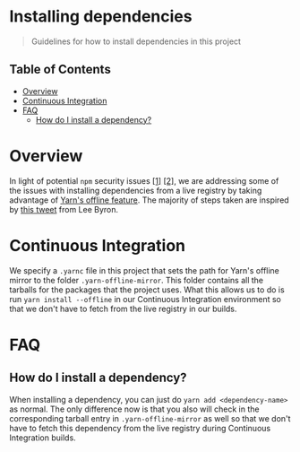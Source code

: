 # Installing dependencies

> Guidelines for how to install dependencies in this project

<!-- prettier-ignore-start -->
<!-- START doctoc generated TOC please keep comment here to allow auto update -->
<!-- DON'T EDIT THIS SECTION, INSTEAD RE-RUN doctoc TO UPDATE -->
## Table of Contents

- [Overview](#overview)
- [Continuous Integration](#continuous-integration)
- [FAQ](#faq)
  - [How do I install a dependency?](#how-do-i-install-a-dependency)

<!-- END doctoc generated TOC please keep comment here to allow auto update -->
<!-- prettier-ignore-end -->

# Overview

In light of potential `npm` security issues
[[1]](https://blog.npmjs.org/post/175824896885/incident-report-npm-inc-operations-incident-of)
[[2]](https://eslint.org/blog/2018/07/postmortem-for-malicious-package-publishes),
we are addressing some of the issues with installing dependencies from a live
registry by taking advantage of
[Yarn's offline feature](https://yarnpkg.com/blog/2016/11/24/offline-mirror/).
The majority of steps taken are inspired by
[this tweet](https://twitter.com/leeb/status/1017607265115750400) from Lee
Byron.

# Continuous Integration

We specify a `.yarnc` file in this project that sets the path for Yarn's offline
mirror to the folder `.yarn-offline-mirror`. This folder contains all the
tarballs for the packages that the project uses. What this allows us to do is
run `yarn install --offline` in our Continuous Integration environment so that
we don't have to fetch from the live registry in our builds.

# FAQ

## How do I install a dependency?

When installing a dependency, you can just do `yarn add <dependency-name>` as
normal. The only difference now is that you also will check in the corresponding
tarball entry in `.yarn-offline-mirror` as well so that we don't have to fetch
this dependency from the live registry during Continuous Integration builds.

